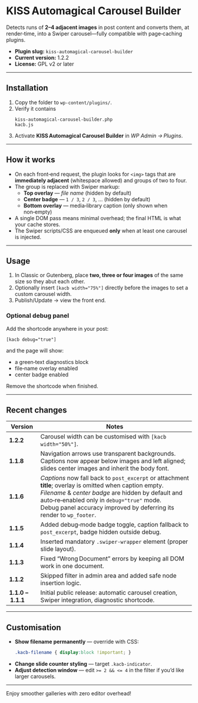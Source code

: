 # KISS Automagical Carousel Builder

Detects runs of **2–4 adjacent images** in post content and converts them, at
render‑time, into a Swiper carousel—fully compatible with page‑caching plugins.

* **Plugin slug:** `kiss‑automagical‑carousel‑builder`
* **Current version:** 1.2.2
* **License:** GPL v2 or later

---

## Installation

1. Copy the folder to `wp-content/plugins/`.
2. Verify it contains  
   ```
   kiss-automagical-carousel-builder.php
   kacb.js
   ```
3. Activate **KISS Automagical Carousel Builder** in *WP Admin → Plugins*.

---

## How it works

* On each front‑end request, the plugin looks for `<img>` tags that are
  **immediately adjacent** (whitespace allowed) and groups of two to four.
* The group is replaced with Swiper markup:
  * **Top overlay** — *file name* (hidden by default)  
  * **Center badge** — `1 / 3`, `2 / 3`, … (hidden by default)  
  * **Bottom overlay** — media‑library caption (only shown when non‑empty)
* A single DOM pass means minimal overhead; the final HTML is what your cache
  stores.
* The Swiper scripts/CSS are enqueued **only** when at least one carousel is
  injected.

---

## Usage

1. In Classic or Gutenberg, place **two, three or four images** of the same size so
   they abut each other.
2. Optionally insert `[kacb width="75%"]` directly before the images to set a
   custom carousel width.
3. Publish/Update → view the front end.

### Optional debug panel

Add the shortcode anywhere in your post:

```text
[kacb debug="true"]
```

and the page will show:

* a green‑text diagnostics block
* file‑name overlay enabled
* center badge enabled

Remove the shortcode when finished.

---

## Recent changes

| Version | Notes |
|---------|-------|
| **1.2.2** | Carousel width can be customised with `[kacb width="50%"]`. |
| **1.1.8** | Navigation arrows use transparent backgrounds. Captions now appear below images and left aligned; slides center images and inherit the body font. |
| **1.1.6** | *Captions* now fall back to `post_excerpt` or attachment **title**; overlay is omitted when caption empty.<br>*Filename* & *center badge* are hidden by default and auto‑re‑enabled only in `debug="true"` mode.<br>Debug panel accuracy improved by deferring its render to `wp_footer`. |
| **1.1.5** | Added debug‑mode badge toggle, caption fallback to `post_excerpt`, badge hidden outside debug. |
| **1.1.4** | Inserted mandatory `.swiper-wrapper` element (proper slide layout). |
| **1.1.3** | Fixed “Wrong Document” errors by keeping all DOM work in one document. |
| **1.1.2** | Skipped filter in admin area and added safe node insertion logic. |
| **1.1.0 – 1.1.1** | Initial public release: automatic carousel creation, Swiper integration, diagnostic shortcode. |

---

## Customisation

* **Show filename permanently** — override with CSS:  
  ```css
  .kacb-filename { display:block !important; }
  ```
* **Change slide counter styling** — target `.kacb-indicator`.
* **Adjust detection window** — edit `>= 2 && <= 4` in the filter if you’d
  like larger carousels.

---

Enjoy smoother galleries with zero editor overhead!
